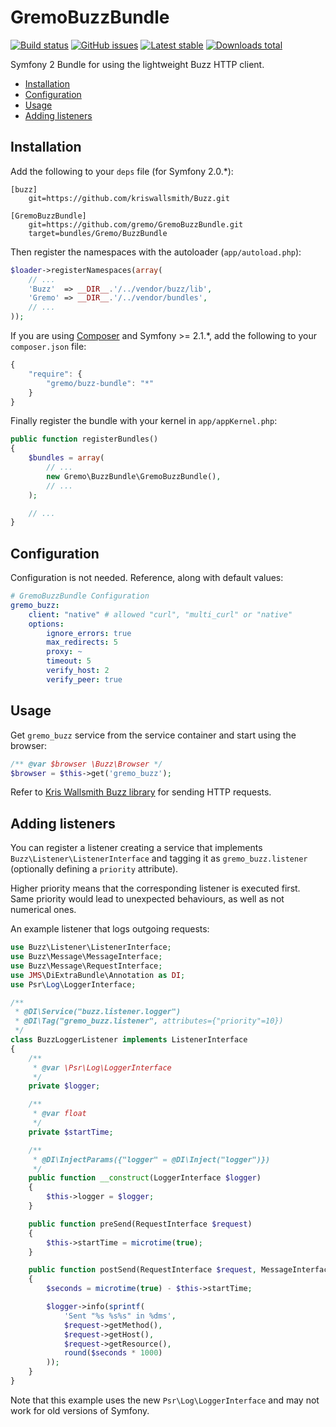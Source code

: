 # GremoBuzzBundle
[![Build status](https://img.shields.io/travis/gremo/GremoBuzzBundle.svg?style=flat-square)](https://travis-ci.org/gremo/GremoBuzzBundle) [![GitHub issues](https://img.shields.io/github/issues/gremo/GremoBuzzBundle.svg?style=flat-square)](https://github.com/gremo/GremoBuzzBundle/issues)  [![Latest stable](https://img.shields.io/packagist/v/gremo/buzz-bundle.svg?style=flat-square)](https://packagist.org/packages/gremo/buzz-bundle) [![Downloads total](https://img.shields.io/packagist/dt/gremo/buzz-bundle.svg?style=flat-square)](https://packagist.org/packages/gremo/buzz-bundle)

Symfony 2 Bundle for using the lightweight Buzz HTTP client.

- [Installation](#installation)
- [Configuration](#configuration)
- [Usage](#usage)
- [Adding listeners](#adding-listeners)

## Installation

Add the following to your `deps` file (for Symfony 2.0.*):

```
[buzz]
    git=https://github.com/kriswallsmith/Buzz.git

[GremoBuzzBundle]
    git=https://github.com/gremo/GremoBuzzBundle.git
    target=bundles/Gremo/BuzzBundle
```

Then register the namespaces with the autoloader (`app/autoload.php`):

```php
$loader->registerNamespaces(array(
    // ...
    'Buzz'  => __DIR__.'/../vendor/buzz/lib',
    'Gremo' => __DIR__.'/../vendor/bundles',
    // ...
));
```

If you are using [Composer](http://getcomposer.org/) and Symfony >= 2.1.*, add the following to your `composer.json` file:

```javascript
{
    "require": {
        "gremo/buzz-bundle": "*"
    }
}
```

Finally register the bundle with your kernel in `app/appKernel.php`:

```php
public function registerBundles()
{
    $bundles = array(
        // ...
        new Gremo\BuzzBundle\GremoBuzzBundle(),
        // ...
    );

    // ...
}
```

## Configuration
Configuration is not needed. Reference, along with default values:
```yml
# GremoBuzzBundle Configuration
gremo_buzz:
    client: "native" # allowed "curl", "multi_curl" or "native"
    options:
        ignore_errors: true
        max_redirects: 5
        proxy: ~
        timeout: 5
        verify_host: 2
        verify_peer: true
```

## Usage
Get `gremo_buzz` service from the service container and start using the browser:

```php
/** @var $browser \Buzz\Browser */
$browser = $this->get('gremo_buzz');
```

Refer to [Kris Wallsmith Buzz library](https://github.com/kriswallsmith/Buzz) for sending HTTP requests.

## Adding listeners
You can register a listener creating a service that implements `Buzz\Listener\ListenerInterface` and tagging it as `gremo_buzz.listener` (optionally defining a `priority` attribute).

Higher priority means that the corresponding listener is executed first. Same priority would lead to unexpected behaviours, as well as not numerical ones.

An example listener that logs outgoing requests:

```php
use Buzz\Listener\ListenerInterface;
use Buzz\Message\MessageInterface;
use Buzz\Message\RequestInterface;
use JMS\DiExtraBundle\Annotation as DI;
use Psr\Log\LoggerInterface;

/**
 * @DI\Service("buzz.listener.logger")
 * @DI\Tag("gremo_buzz.listener", attributes={"priority"=10})
 */
class BuzzLoggerListener implements ListenerInterface
{
    /**
     * @var \Psr\Log\LoggerInterface
     */
    private $logger;

    /**
     * @var float
     */
    private $startTime;

    /**
     * @DI\InjectParams({"logger" = @DI\Inject("logger")})
     */
    public function __construct(LoggerInterface $logger)
    {
        $this->logger = $logger;
    }

    public function preSend(RequestInterface $request)
    {
        $this->startTime = microtime(true);
    }

    public function postSend(RequestInterface $request, MessageInterface $response)
    {
        $seconds = microtime(true) - $this->startTime;

        $logger->info(sprintf(
            'Sent "%s %s%s" in %dms',
            $request->getMethod(),
            $request->getHost(),
            $request->getResource(),
            round($seconds * 1000)
        ));
    }
}
```

Note that this example uses the new `Psr\Log\LoggerInterface` and may not work for old versions of Symfony.
